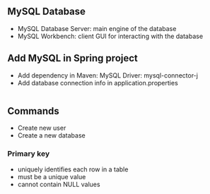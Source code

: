 ## MySQL Database
- MySQL Database Server: main engine of the database
- MySQL Workbench: client GUI for interacting with the database

## Add MySQL in Spring project
- Add dependency in Maven: MySQL Driver: mysql-connector-j
- Add database connection info in application.properties
  ```
  ```


## Commands
- Create new user
- Create a new database

### Primary key
- uniquely identifies each row in a table
- must be a unique value
- cannot contain NULL values
